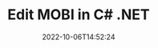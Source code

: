---
############################# Static ############################
layout: "auto-gen-editor"
date: 2022-10-06T14:52:24
draft: false
otherformats: doc docx docm dotx xls xlsx xlsm ppt pptx pptm epub html mhtml txt xml csv pdf xps

############################# Head ############################
head_title: "MOBI Editor — Edit MOBI in C# .NET"
head_description: "How to edit MOBI in C# .NET using a few lines of code? Use GroupDocs documents processing APIs to edit, update and save 30+ file formats."

############################# Header ############################
title: "Edit MOBI in C# .NET"
description: "Effective and robust MOBI editing using server side GroupDocs.Editor for C# .NET APIs, without the use of any software like Microsoft or Open Office."
bg_image: "https://cms.admin.containerize.com/templates/aspose/App_Themes/V3/images/bg/header1.png"
bg_overlay: false
button:
    enable: true
    icon: "fas fa-arrow-down"
    label: "Download Free Trial"
    link: "https://downloads.groupdocs.com/editor/net"

############################# SubMenu ############################
submenu:
    enable: true

    left:
        img_alt: "GroupDocs.Editor for .NET"
        image: "https://cms.admin.containerize.com/templates/groupdocs/images/product-logos/90x90-noborder/groupdocs-editor-net.png"
        product: "GroupDocs.Editor"
        platform: ".NET"

    middle:
        button:

            # button loop
            - link: "https://apireference.groupdocs.com/editor/net"
              text: "API Reference"

            # button loop
            - link: "https://github.com/groupdocs-editor"
              text: "Code Examples"

            # button loop
            - link: "https://products.groupdocs.app/editor/family"
              text: "Live Demos"

            # button loop
            - link: "https://purchase.groupdocs.com/pricing/editor/net"
              text: "Pricing"

    right:
        link_download: "https://downloads.groupdocs.com/editor"
        link_learn: "https://docs.groupdocs.com/editor/net"
        link_buy: "https://purchase.groupdocs.com"

############################# About ############################
about:
    enable: true
    title: "About GroupDocs.Editor for .NET API"
    content: |
        [GroupDocs.Editor for .NET](/editor/net/) API is a right choice to edit Microsoft Word, Excel, PowerPoint, Open Office documents and presentations. GroupDocs.Editor is a standalone API that is suitable for server side and back-end systems where high performance is required. It does not depend on any software like Microsoft or Open Office.

############################# Steps ############################
steps:
    enable: true
    title_left: "Steps to Edit MOBI in C#"
    content_left: |
        [GroupDocs.Editor for .NET](/editor/net/) provides an easy and straightforward way for developers to edit the MOBI files using a few lines of code.
        * Create an instance of `Editor` class with mandatory file path or byte stream and load the MOBI file
        * Create & set the `EbookEditOptions` class instance for the MOBI file format
        * Call `Editor.Edit()` method and obtain MOBI document in HTML format that is easily editable with any WYSIWYG-editor.
        * Call `Editor.Save()` method and save edited MOBI file using `EpubSaveOptions` or `Azw3SaveOptions` class for the saving into ePub or AZW3 formats respectively

        
    title_right: "System Requirements"
    content_right: |
        A basic document editing with GroupDocs.Editor for .NET APIs can be done by implementing a few easy steps. Our APIs are supported on all major platforms and operating systems. Before executing the code below, please make sure that you have the following prerequisites installed on your system.

        * Operating Systems: Microsoft Windows, Linux, MacOS
        * Development Environments: Microsoft Visual Studio, Xamarin, MonoDevelop
        * Frameworks: .NET Framework, .NET Standard, .NET Core, Mono
        * Get the latest version of GroupDocs.Editor for .NET downloaded from [NuGet](https://www.nuget.org/packages/groupdocs.editor)
        
    code: |        
        ```csharp
        // Load the MOBI file into Editor
        Editor editor = new Editor("source.mobi");

        // Create and adjust the edit options, common for all e-book formats, including MOBI
        EbookEditOptions editOptions = new EbookEditOptions();
        
        // Open input MOBI document for edit — obtain an intermediate document, that can be edited
        EditableDocument beforeEdit = editor.Edit(editOptions);

        // Grab MOBI document content and associated resources from editable document
        string content = beforeEdit.GetEmbeddedHtml();

        // Send the content to WYSIWYG-editor, edit it there, and send edited content back to the server-side
        // This step simulates a such operation
        string updatedContent = content.Replace("Adventure", "Edited Adventure");

        // Grab edited content and resources from WYSIWYG-editor and create a new EditableDocument instance from it
        EditableDocument afterEdit = EditableDocument.FromMarkup(updatedContent, null);

        // Create and adjust the save options, separate for every e-book format
        EpubSaveOptions epubSaveOptions = new EpubSaveOptions();//for ePub
        Azw3SaveOptions azw3SaveOptions = new Azw3SaveOptions();//for AZW3

        // Save edited MOBI document to the ePub format
        editor.Save(afterEdit, outputPath, epubSaveOptions);

        // Save edited MOBI document to the AZW3 format
        editor.Save(afterEdit, outputPath, azw3SaveOptions);
        ```
        
############################# Demos ############################
demos:
    enable: true
    title: "MOBI Editor Live Demos"
    content: |
        Edit MOBI right now by visiting [GroupDocs.Editor Live Demos](https://products.groupdocs.app/editor/family) website.  
        The live demo has the following benefits
        
############################# More Formats ############################
more_formats:
    enable: true
    title: "Other Supported Editors"
    content: |
        You can also edit other file formats. Please see the complete list below.


############################# Back to top ###############################
back_to_top:
    enable: true
---